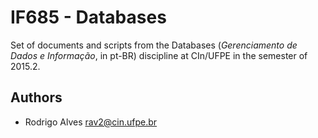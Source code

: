 # IF685 - Databases

Set of documents and scripts from the Databases (_Gerenciamento de Dados e Informação_, in pt-BR) discipline at CIn/UFPE in the semester of 2015.2.

## Authors

* Rodrigo Alves <rav2@cin.ufpe.br>
